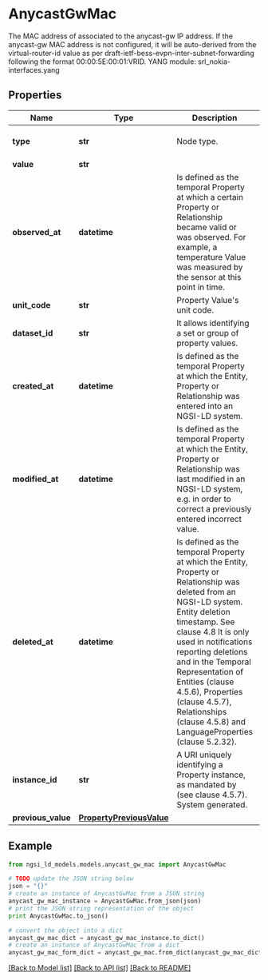 # AnycastGwMac

The MAC address of associated to the anycast-gw IP address.  If the anycast-gw MAC address is not configured, it will be auto-derived from the virtual-router-id value as per draft-ietf-bess-evpn-inter-subnet-forwarding following the format 00:00:5E:00:01:VRID.  YANG module: srl_nokia-interfaces.yang 

## Properties

Name | Type | Description | Notes
------------ | ------------- | ------------- | -------------
**type** | **str** | Node type.  | [optional] [default to 'Property']
**value** | **str** |  | 
**observed_at** | **datetime** | Is defined as the temporal Property at which a certain Property or Relationship became valid or was observed. For example, a temperature Value was measured by the sensor at this point in time.  | [optional] 
**unit_code** | **str** | Property Value&#39;s unit code.  | [optional] 
**dataset_id** | **str** | It allows identifying a set or group of property values.  | [optional] 
**created_at** | **datetime** | Is defined as the temporal Property at which the Entity, Property or Relationship was entered into an NGSI-LD system.  | [optional] [readonly] 
**modified_at** | **datetime** | Is defined as the temporal Property at which the Entity, Property or Relationship was last modified in an NGSI-LD system, e.g. in order to correct a previously entered incorrect value.  | [optional] [readonly] 
**deleted_at** | **datetime** | Is defined as the temporal Property at which the Entity, Property or Relationship was deleted from an NGSI-LD system.  Entity deletion timestamp. See clause 4.8 It is only used in notifications reporting deletions and in the Temporal Representation of Entities (clause 4.5.6), Properties (clause 4.5.7), Relationships (clause 4.5.8) and LanguageProperties (clause 5.2.32).  | [optional] [readonly] 
**instance_id** | **str** | A URI uniquely identifying a Property instance, as mandated by (see clause 4.5.7). System generated.  | [optional] [readonly] 
**previous_value** | [**PropertyPreviousValue**](PropertyPreviousValue.md) |  | [optional] 

## Example

```python
from ngsi_ld_models.models.anycast_gw_mac import AnycastGwMac

# TODO update the JSON string below
json = "{}"
# create an instance of AnycastGwMac from a JSON string
anycast_gw_mac_instance = AnycastGwMac.from_json(json)
# print the JSON string representation of the object
print AnycastGwMac.to_json()

# convert the object into a dict
anycast_gw_mac_dict = anycast_gw_mac_instance.to_dict()
# create an instance of AnycastGwMac from a dict
anycast_gw_mac_form_dict = anycast_gw_mac.from_dict(anycast_gw_mac_dict)
```
[[Back to Model list]](../README.md#documentation-for-models) [[Back to API list]](../README.md#documentation-for-api-endpoints) [[Back to README]](../README.md)


